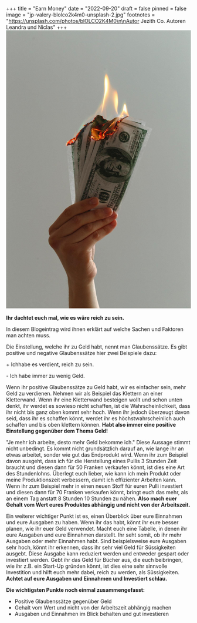 +++
title = "Earn Money"
date = "2022-09-20"
draft = false
pinned = false
image = "jp-valery-blolco2k4m0-unsplash-2.jpg"
footnotes = "https://unsplash.com/photos/blOLCO2K4M0\n\nAutor Jezith Co. Autoren Leandra und Niclas"
+++
![](jp-valery-blolco2k4m0-unsplash-2.jpg)

**Ihr dachtet euch mal, wie es wäre reich zu sein.**

In diesem Blogeintrag wird ihnen erklärt auf welche Sachen und Faktoren man achten muss.

D﻿ie Einstellung, welche ihr zu Geld habt, nennt man Glaubenssätze. Es gibt positive und negative Glaubenssätze hier zwei Beispiele dazu:

+﻿ Ichhabe es verdient, reich zu sein.

\-﻿ Ich habe immer zu wenig Geld.

W﻿enn ihr positive Glaubenssätze zu Geld habt, wir es einfacher sein, mehr Geld zu verdienen. Nehmen wir als Beispiel das Klettern an einer Kletterwand. Wenn ihr eine Kletterwand besteigen wollt und schon unten denkt, ihr werdet es sowieso nicht schaffen, ist die Wahrscheinlichkeit, dass ihr nicht bis ganz oben kommt sehr hoch. Wenn ihr jedoch überzeugt davon seid, dass ihr es schaffen könnt, werdet ihr es höchstwahrscheinlich auch schaffen und bis oben klettern können. **Habt also immer eine positive Einstellung gegenüber dem Thema Geld!**

"﻿Je mehr ich arbeite, desto mehr Geld bekomme ich." Diese Aussage stimmt nicht unbedingt. Es kommt nicht grundsätzlich darauf an, wie lange ihr an etwas arbeitet, sonder wie gut das Endprodukt wird. Wenn ihr zum Beispiel davon ausgeht, dass ich für die Herstellung eines Pullis 3 Stunden Zeit braucht und diesen dann für 50 Franken verkaufen könnt, ist dies eine Art des Stundenlohns. Überlegt euch lieber, wie kann ich mein Produkt oder meine Produktionszeit verbessern, damit ich effizienter Arbeiten kann. Wenn ihr zum Beispiel mehr in einen neuen Stoff für euren Pulli investiert und diesen dann für 70 Franken verkaufen könnt, bringt euch das mehr, als an einem Tag anstatt 8 Stunden 10 Stunden zu nähen. **Also mach euer Gehalt vom Wert eures Produktes abhängig und nicht von der Arbeitszeit.**

E﻿in weiterer wichtiger Punkt ist es, einen Überblick über eure Einnahmen und eure Ausgaben zu haben. Wenn ihr das habt, könnt ihr eure besser planen, wie ihr euer Geld verwendet. Macht euch eine Tabelle, in denen ihr eure Ausgaben und eure Einnahmen darstellt. Ihr seht somit, ob ihr mehr Ausgaben oder mehr Einnahmen habt. Sind beispielsweise eure Ausgaben sehr hoch, könnt ihr erkennen, dass ihr sehr viel Geld für Süssigkeiten ausgebt. Diese Ausgabe kann reduziert werden und entweder gespart oder investiert werden. Gebt ihr das Geld für Bücher aus, die euch beibringen, wie ihr z.B. ein Start-Up gründen könnt, ist dies eine sehr sinnvolle Investition und hilft euch mehr dabei, reich zu werden, als Süssigkeiten. **Achtet auf eure Ausgaben und Einnahmen und Investiert schlau.**

**D﻿ie wichtigsten Punkte noch einmal zusammengefasst:**

* P﻿ositive Glaubenssätze gegenüber Geld
* G﻿ehalt vom Wert und nicht von der Arbeitszeit abhängig machen
* A﻿usgaben und Einnahmen im Blick behalten und gut investieren